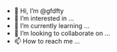 - 👋 Hi, I’m @gfdfty
- 👀 I’m interested in ...
- 🌱 I’m currently learning ...
- 💞️ I’m looking to collaborate on ...
- 📫 How to reach me ...

<!---
gfdfty/gfdfty is a ✨ special ✨ repository because its `README.md` (this file) appears on your GitHub profile.
You can click the Preview link to take a look at your changes.
--->
